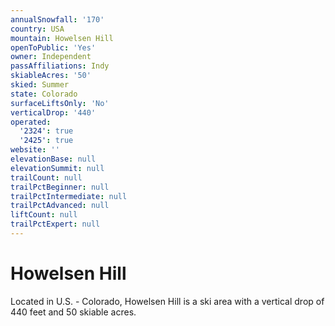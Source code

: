 ```yaml
---
annualSnowfall: '170'
country: USA
mountain: Howelsen Hill
openToPublic: 'Yes'
owner: Independent
passAffiliations: Indy
skiableAcres: '50'
skied: Summer
state: Colorado
surfaceLiftsOnly: 'No'
verticalDrop: '440'
operated:
  '2324': true
  '2425': true
website: ''
elevationBase: null
elevationSummit: null
trailCount: null
trailPctBeginner: null
trailPctIntermediate: null
trailPctAdvanced: null
liftCount: null
trailPctExpert: null
---
```



# Howelsen Hill

Located in U.S. - Colorado, Howelsen Hill is a ski area with a vertical drop of 440 feet and 50 skiable acres.
